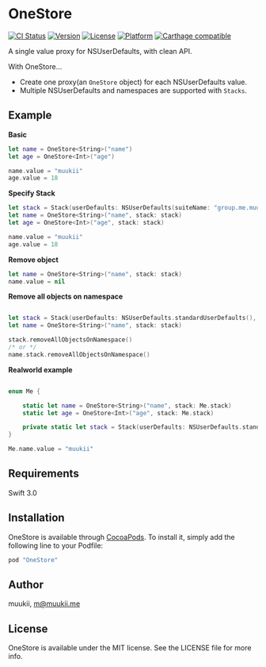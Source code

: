 # OneStore

[![CI Status](http://img.shields.io/travis/muukii/OneStore.svg?style=flat)](https://travis-ci.org/muukii/OneStore)
[![Version](https://img.shields.io/cocoapods/v/OneStore.svg?style=flat)](http://cocoapods.org/pods/OneStore)
[![License](https://img.shields.io/cocoapods/l/OneStore.svg?style=flat)](http://cocoapods.org/pods/OneStore)
[![Platform](https://img.shields.io/cocoapods/p/OneStore.svg?style=flat)](http://cocoapods.org/pods/OneStore)
[![Carthage compatible](https://img.shields.io/badge/Carthage-compatible-4BC51D.svg?style=flat)](https://github.com/Carthage/Carthage)

A single value proxy for NSUserDefaults, with clean API.

With OneStore…
- Create one proxy(an `OneStore` object) for each NSUserDefaults value.
- Multiple NSUserDefaults and namespaces are supported with `Stacks`.

## Example

**Basic**

```swift
let name = OneStore<String>("name")
let age = OneStore<Int>("age")

name.value = "muukii"
age.value = 18
```

**Specify Stack**

```swift
let stack = Stack(userDefaults: NSUserDefaults(suiteName: "group.me.muukii.Fil")!, namespace: "me")
let name = OneStore<String>("name", stack: stack)
let age = OneStore<Int>("age", stack: stack)

name.value = "muukii"
age.value = 18
```

**Remove object**

```swift
let name = OneStore<String>("name", stack: stack)
name.value = nil
```

**Remove all objects on namespace**

```swift

let stack = Stack(userDefaults: NSUserDefaults.standardUserDefaults(), namespace: "me")
let name = OneStore<String>("name", stack: stack)

stack.removeAllObjectsOnNamespace()
/* or */
name.stack.removeAllObjectsOnNamespace()
```

**Realworld example**

```swift

enum Me {

    static let name = OneStore<String>("name", stack: Me.stack)
    static let age = OneStore<Int>("age", stack: Me.stack)

    private static let stack = Stack(userDefaults: NSUserDefaults.standardUserDefaults(), namespace: "me")
}

Me.name.value = "muukii"
```

## Requirements

Swift 3.0

## Installation

OneStore is available through [CocoaPods](http://cocoapods.org). To install
it, simply add the following line to your Podfile:

```ruby
pod "OneStore"
```

## Author

muukii, m@muukii.me

## License

OneStore is available under the MIT license. See the LICENSE file for more info.
